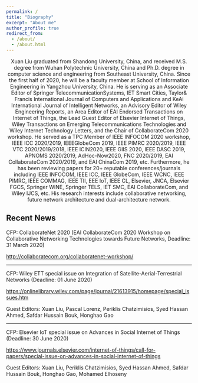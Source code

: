 ```yaml
---
permalink: /
title: "Biography"
excerpt: "About me"
author_profile: true
redirect_from: 
  - /about/
  - /about.html
---
```


<center>Xuan Liu graduated from Shandong University, China, and received M.S. degree from Wuhan Polytechnic University, China and Ph.D. degree in computer science and engineering from Southeast University, China. Since the first half of 2020, he will be a faculty member at School of Information Engineering in Yangzhou University, China. He is serving as an Associate Editor of Springer TelecommunicationSystems, IET Smart Cities, Taylor& Francis International Journal of Computers and Applications and KeAi International Journal of Intelligent Networks, an Advisory Editor of Wiley Engineering Reports, an Area Editor of EAI Endorsed Transactions on Internet of Things, the Lead Guest Editor of Elsevier Internet of Things, Wiley Transactions on Emerging Telecommunications Technologies and Wiley Internet Technology Letters, and the Chair of CollaborateCom 2020 workshop. He served as a TPC Member of IEEE INFOCOM 2020 workshop, IEEE ICC 2020/2019, IEEEGlobeCom 2019, IEEE PIMRC 2020/2019, IEEE VTC 2020/2019/2018, IEEE ICIN2020, IEEE GIIS 2020, IEEE DASC 2019, APNOMS 2020/2019, AdHoc-Now2020, FNC 2020/2019, EAI CollaborateCom 2020/2019, and EAI ChinaCom 2019, etc. Furthermore, he has been reviewing papers for 20+ reputable conferences/journals including IEEE INFOCOM, IEEE ICC, IEEE GlobeCom, IEEE WCNC, IEEE PIMRC, IEEE COMMAG, IEEE TII, EEE IoT, IEEE CL, Elsevier, JNCA, Elsevier FGCS, Springer WINE, Springer TELS, IET SMC, EAI CollaborateCom, and Wiley IJCS, etc. His research interests include collaborative networking, future network architecture and dual-architecture network.</center>

Recent News
--------
CFP: CollaborateNet 2020 (EAI CollaborateCom 2020 Workshop on Collaborative Networking Technologies towards Future Networks, Deadline: 31 March 2020) 

http://collaboratecom.org/collaboratenet-workshop/ 

--------
CFP: Wiley ETT special issue on Integration of Satellite-Aerial-Terrestrial Networks (Deadline: 01 June 2020) 

https://onlinelibrary.wiley.com/page/journal/21613915/homepage/special_issues.htm 

Guest Editors: Xuan Liu, Pascal Lorenz, Periklis Chatzimisios, Syed Hassan Ahmed, Safdar Hussain Bouk, Honghao Gao 

--------
CFP: Elsevier IoT special issue on Advances in Social Internet of Things (Deadline: 30 June 2020)

https://www.journals.elsevier.com/internet-of-things/call-for-papers/special-issue-on-advances-in-social-internet-of-things 

Guest Editors: Xuan Liu, Periklis Chatzimisios, Syed Hassan Ahmed, Safdar Hussain Bouk, Honghao Gao, Mohamed Elhoseny 


